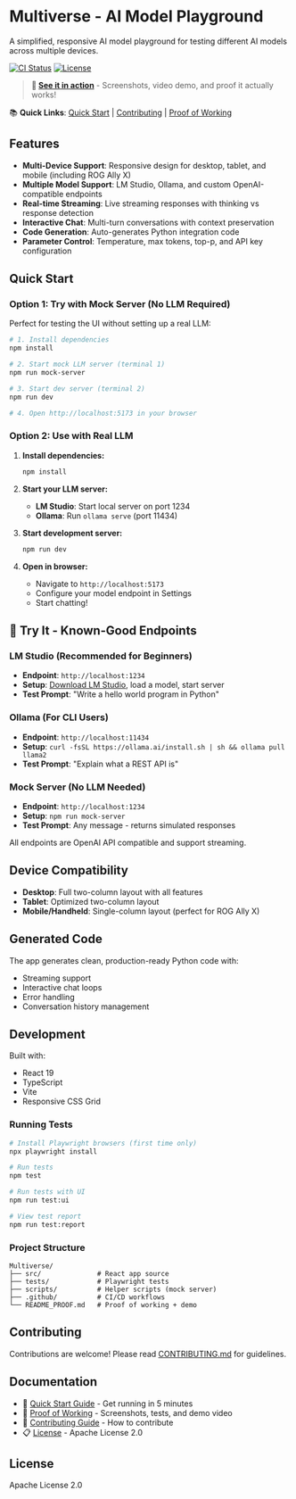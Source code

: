 # Multiverse - AI Model Playground

A simplified, responsive AI model playground for testing different AI models across multiple devices.

[![CI Status](../../actions/workflows/ci.yml/badge.svg)](../../actions/workflows/ci.yml)
[![License](https://img.shields.io/badge/License-Apache%202.0-blue.svg)](LICENSE)

> **🎥 [See it in action](README_PROOF.md)** - Screenshots, video demo, and proof it actually works!

📚 **Quick Links**: [Quick Start](QUICKSTART.md) | [Contributing](CONTRIBUTING.md) | [Proof of Working](README_PROOF.md)

## Features

- **Multi-Device Support**: Responsive design for desktop, tablet, and mobile (including ROG Ally X)
- **Multiple Model Support**: LM Studio, Ollama, and custom OpenAI-compatible endpoints
- **Real-time Streaming**: Live streaming responses with thinking vs response detection
- **Interactive Chat**: Multi-turn conversations with context preservation
- **Code Generation**: Auto-generates Python integration code
- **Parameter Control**: Temperature, max tokens, top-p, and API key configuration

## Quick Start

### Option 1: Try with Mock Server (No LLM Required)

Perfect for testing the UI without setting up a real LLM:

```bash
# 1. Install dependencies
npm install

# 2. Start mock LLM server (terminal 1)
npm run mock-server

# 3. Start dev server (terminal 2)
npm run dev

# 4. Open http://localhost:5173 in your browser
```

### Option 2: Use with Real LLM

1. **Install dependencies:**
   ```bash
   npm install
   ```

2. **Start your LLM server:**
   - **LM Studio**: Start local server on port 1234
   - **Ollama**: Run `ollama serve` (port 11434)

3. **Start development server:**
   ```bash
   npm run dev
   ```

4. **Open in browser:**
   - Navigate to `http://localhost:5173`
   - Configure your model endpoint in Settings
   - Start chatting!

## 🧪 Try It - Known-Good Endpoints

### LM Studio (Recommended for Beginners)
- **Endpoint**: `http://localhost:1234`
- **Setup**: [Download LM Studio](https://lmstudio.ai/), load a model, start server
- **Test Prompt**: "Write a hello world program in Python"

### Ollama (For CLI Users)
- **Endpoint**: `http://localhost:11434`
- **Setup**: `curl -fsSL https://ollama.ai/install.sh | sh && ollama pull llama2`
- **Test Prompt**: "Explain what a REST API is"

### Mock Server (No LLM Needed)
- **Endpoint**: `http://localhost:1234`
- **Setup**: `npm run mock-server`
- **Test Prompt**: Any message - returns simulated responses

All endpoints are OpenAI API compatible and support streaming.

## Device Compatibility

- **Desktop**: Full two-column layout with all features
- **Tablet**: Optimized two-column layout
- **Mobile/Handheld**: Single-column layout (perfect for ROG Ally X)

## Generated Code

The app generates clean, production-ready Python code with:
- Streaming support
- Interactive chat loops
- Error handling
- Conversation history management

## Development

Built with:
- React 19
- TypeScript
- Vite
- Responsive CSS Grid

### Running Tests

```bash
# Install Playwright browsers (first time only)
npx playwright install

# Run tests
npm test

# Run tests with UI
npm run test:ui

# View test report
npm run test:report
```

### Project Structure

```
Multiverse/
├── src/              # React app source
├── tests/            # Playwright tests
├── scripts/          # Helper scripts (mock server)
├── .github/          # CI/CD workflows
└── README_PROOF.md   # Proof of working + demo
```

## Contributing

Contributions are welcome! Please read [CONTRIBUTING.md](CONTRIBUTING.md) for guidelines.

## Documentation

- 🚀 [Quick Start Guide](QUICKSTART.md) - Get running in 5 minutes
- 🎥 [Proof of Working](README_PROOF.md) - Screenshots, tests, and demo video
- 🤝 [Contributing Guide](CONTRIBUTING.md) - How to contribute
- 📋 [License](LICENSE) - Apache License 2.0

## License

Apache License 2.0
